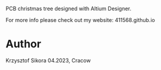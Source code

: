 PCB christmas tree designed with Altium Designer.

For more info please check out my website: 411568.github.io

# Author
Krzysztof Sikora
04.2023, Cracow
